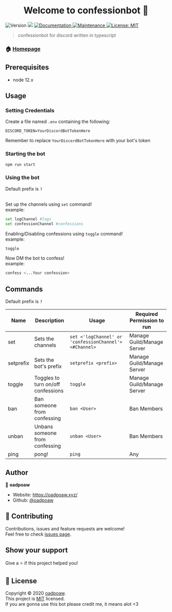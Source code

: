 <h1 align="center">Welcome to confessionbot 👋</h1>
<p>
  <img alt="Version" src="https://img.shields.io/badge/version-1.0.0-blue.svg?cacheSeconds=2592000" />
  <img src="https://img.shields.io/badge/node-12.x-blue.svg" />
  <a href="https://github.com/oadpoaw/confessionbot#readme" target="_blank">
    <img alt="Documentation" src="https://img.shields.io/badge/documentation-yes-brightgreen.svg" />
  </a>
  <a href="https://github.com/oadpoaw/confessionbot/graphs/commit-activity" target="_blank">
    <img alt="Maintenance" src="https://img.shields.io/badge/Maintained%3F-yes-green.svg" />
  </a>
  <a href="https://github.com/oadpoaw/confessionbot/blob/master/LICENSE" target="_blank">
    <img alt="License: MIT" src="https://img.shields.io/github/license/oadpoaw/confessionbot" />
  </a>
</p>

> confessionbot for discord written in typescript

### 🏠 [Homepage](https://github.com/oadpoaw/confessionbot#readme)

## Prerequisites

- node 12.x

## Usage

### Setting Credentials
Create a file named `.env` containing the following:
```
DISCORD_TOKEN=YourDiscordBotTokenHere
```
Remember to replace `YourDiscordBotTokenHere` with your bot's token

### Starting the bot
```sh
npm run start
```

### Using the bot

Default prefix is `?` <br> <br>

Set up the channels using `set` command! <br>
example:
```sh
set logChannel #logs
set confessionChannel #confessions
```

Enabling/Disabling confessions using `toggle` command! <br>
example:
```sh
toggle
```

Now DM the bot to confess! <br>
example:
```sh
confess <...Your confession>
```


## Commands

Default prefix is `?`

| Name      | Description                        | Usage                                                  | Required Permission to run |
| --------- | ---------------------------------- | ------------------------------------------------------ | -------------------------- |
| set       | Sets the channels                  | `set <'logChannel' or 'confessionChannel'> <#Channel>` | Manage Guild/Manage Server |
| setprefix | Sets the bot's prefix              | `setprefix <prefix>`                                   | Manage Guild/Manage Server |
| toggle    | Toggles to turn on/off confessions | `toggle`                                               | Manage Guild/Manage Server |
| ban       | Ban someone from confessing        | `ban <User>`                                           | Ban Members                |
| unban     | Unbans someone from confessing     | `unban <User>`                                         | Ban Members                |
| ping      | pong!                              | `ping`                                                 | Any                        |

## Author

👤 **oadpoaw**

* Website: https://oadpoaw.xyz/
* Github: [@oadpoaw](https://github.com/oadpoaw)

## 🤝 Contributing

Contributions, issues and feature requests are welcome!<br />
Feel free to check [issues page](https://github.com/oadpoaw/confessionbot/issues). 

## Show your support

Give a ⭐️ if this project helped you!

## 📝 License

Copyright © 2020 [oadpoaw](https://github.com/oadpoaw).<br />
This project is [MIT](https://github.com/oadpoaw/confessionbot/blob/master/LICENSE) licensed. <br>
If you are gonna use this bot please credit me, it means alot <3